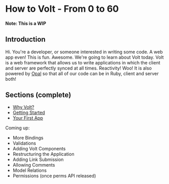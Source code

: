 # How to Volt - From 0 to 60
#### Note: This is a WIP

## Introduction
Hi. You're a developer, or someone interested in writing some code. A web app even! This is fun. Awesome.
We're going to learn about Volt today. Volt is a web framework that allows us to write applications in which
the client and server are perfectly synced at all times. Reactivity! Woo! It is also powered by [Opal](link) so that all of our code can be in Ruby, client and server both!

## Sections (complete)
- [Why Volt?](part_1.md)
- [Getting Started](part_2.md)
- [Your First App](part_3.md)

Coming up:
- More Bindings
- Validations
- Adding Volt Components
- Restructuring the Application
- Adding Link Submission
- Allowing Comments
- Model Relations
- Permissions (once perms API released)
